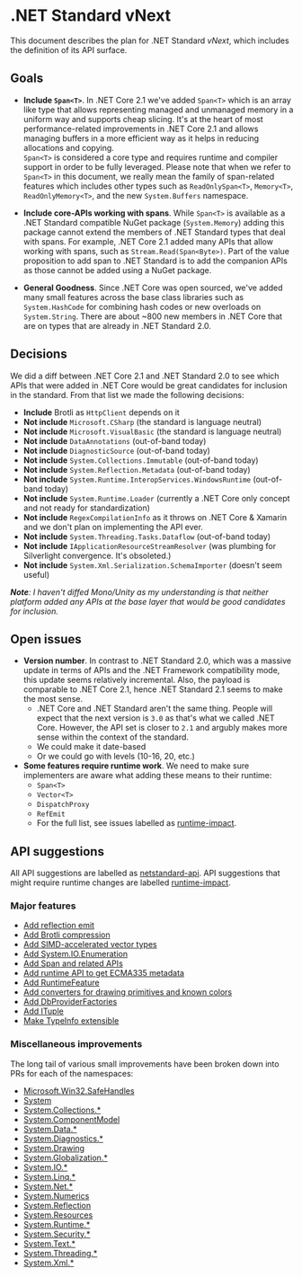 # .NET Standard vNext

This document describes the plan for .NET Standard *vNext*, which includes the
definition of its API surface.

## Goals

* **Include `Span<T>`**. In .NET Core 2.1 we've added `Span<T>` which is an
  array like type that allows representing managed and unmanaged memory in a
  uniform way and supports cheap slicing. It's at the heart of most
  performance-related improvements in .NET Core 2.1 and allows managing buffers
  in a more efficient way as it helps in reducing allocations and copying.  
  `Span<T>` is considered a core type and requires runtime and compiler support
  in order to be fully leveraged. Please note that when we refer to `Span<T>` in
  this document, we really mean the family of span-related features which
  includes other types such as `ReadOnlySpan<T>`, `Memory<T>`,
  `ReadOnlyMemory<T>`, and the new `System.Buffers` namespace.

* **Include core-APIs working with spans**. While `Span<T>` is available as a
  .NET Standard compatible NuGet package (`System.Memory`) adding this package
  cannot extend the members of .NET Standard types that deal with spans. For
  example, .NET Core 2.1 added many APIs that allow working with spans, such as
  `Stream.Read(Span<Byte>)`. Part of the value proposition to add span to .NET
  Standard is to add the companion APIs as those cannot be added using a NuGet
  package.

* **General Goodness**. Since .NET Core was open sourced, we've added many small
  features across the base class libraries such as `System.HashCode` for
  combining hash codes or new overloads on `System.String`. There are about ~800
  new members in .NET Core that are on types that are already in .NET Standard
  2.0.

## Decisions

We did a diff between .NET Core 2.1 and .NET Standard 2.0 to see which APIs that
were added in .NET Core would be great candidates for inclusion in the standard.
From that list we made the following decisions:

* **Include** Brotli as `HttpClient` depends on it
* **Not include** `Microsoft.CSharp` (the standard is language neutral)
* **Not include** `Microsoft.VisualBasic` (the standard is language neutral)
* **Not include** `DataAnnotations` (out-of-band today)
* **Not include** `DiagnosticSource` (out-of-band today)
* **Not include** `System.Collections.Immutable` (out-of-band today)
* **Not include** `System.Reflection.Metadata` (out-of-band today)
* **Not include** `System.Runtime.InteropServices.WindowsRuntime` (out-of-band
  today)
* **Not include** `System.Runtime.Loader` (currently a .NET Core only concept
  and not ready for standardization)
* **Not include** `RegexCompilationInfo` as it throws on .NET Core & Xamarin and
  we don't plan on implementing the API ever.
* **Not include** `System.Threading.Tasks.Dataflow` (out-of-band today)
* **Not include** `IApplicationResourceStreamResolver` (was plumbing for
  Silverlight convergence. It's obsoleted.)
* **Not include** `System.Xml.Serialization.SchemaImporter` (doesn't seem
  useful)

***Note**: I haven't diffed Mono/Unity as my understanding is that neither
platform added any APIs at the base layer that would be good candidates for
inclusion.*

## Open issues

* **Version number**. In contrast to .NET Standard 2.0, which was a massive
  update in terms of APIs and the .NET Framework compatibility mode, this update
  seems relatively incremental. Also, the payload is comparable to .NET Core
  2.1, hence .NET Standard 2.1 seems to make the most sense.
    - .NET Core and .NET Standard aren't the same thing. People will expect that
      the next version is `3.0` as that's what we called .NET Core. However, the
      API set is closer to `2.1` and argubly makes more sense within the context
      of the standard.
  - We could make it date-based
  - Or we could go with levels (10-16, 20, etc.)
* **Some features require runtime work**. We need to make sure implementers are
  aware what adding these means to their runtime:
    - `Span<T>`
    - `Vector<T>`
    - `DispatchProxy`
    - `RefEmit`
    - For the full list, see issues labelled as [runtime-impact].

## API suggestions

All API suggestions are labelled as [netstandard-api]. API suggestions that
might require runtime changes are labelled [runtime-impact].

[netstandard-api]: https://github.com/dotnet/standard/labels/netstandard-api
[runtime-impact]: https://github.com/dotnet/standard/labels/runtime-impact

### Major features

* [Add reflection emit](https://github.com/dotnet/standard/pull/829)
* [Add Brotli compression](https://github.com/dotnet/standard/pull/822)
* [Add SIMD-accelerated vector types](https://github.com/dotnet/standard/pull/821)
* [Add System.IO.Enumeration](https://github.com/dotnet/standard/pull/820)
* [Add Span<T> and related APIs](https://github.com/dotnet/standard/pull/819)
* [Add runtime API to get ECMA335 metadata](https://github.com/dotnet/standard/pull/805)
* [Add RuntimeFeature](https://github.com/dotnet/standard/pull/804)
* [Add converters for drawing primitives and known colors](https://github.com/dotnet/standard/pull/803)
* [Add DbProviderFactories](https://github.com/dotnet/standard/pull/802)
* [Add ITuple](https://github.com/dotnet/standard/pull/800)
* [Make TypeInfo extensible](https://github.com/dotnet/standard/pull/831)

### Miscellaneous improvements

The long tail of various small improvements have been broken down into PRs for
each of the namespaces:

* [Microsoft.Win32.SafeHandles](https://github.com/dotnet/standard/pull/806)
* [System](https://github.com/dotnet/standard/pull/823)
* [System.Collections.*](https://github.com/dotnet/standard/pull/807)
* [System.ComponentModel](https://github.com/dotnet/standard/pull/808)
* [System.Data.*](https://github.com/dotnet/standard/pull/809)
* [System.Diagnostics.*](https://github.com/dotnet/standard/pull/810)
* [System.Drawing](https://github.com/dotnet/standard/pull/825)
* [System.Globalization.*](https://github.com/dotnet/standard/pull/811)
* [System.IO.*](https://github.com/dotnet/standard/pull/826)
* [System.Linq.*](https://github.com/dotnet/standard/pull/812)
* [System.Net.*](https://github.com/dotnet/standard/pull/827)
* [System.Numerics](https://github.com/dotnet/standard/pull/813)
* [System.Reflection](https://github.com/dotnet/standard/pull/828)
* [System.Resources](https://github.com/dotnet/standard/pull/814)
* [System.Runtime.* ](https://github.com/dotnet/standard/pull/815)
* [System.Security.* ](https://github.com/dotnet/standard/pull/824)
* [System.Text.*](https://github.com/dotnet/standard/pull/816)
* [System.Threading.* ](https://github.com/dotnet/standard/pull/817)
* [System.Xml.*](https://github.com/dotnet/standard/pull/818)
